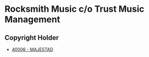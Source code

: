 # Rocksmith Music c/o Trust Music Management

## Copyright Holder

- [40006 - MAJESTAD](/hymns/40006.md)

